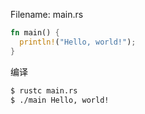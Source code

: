 Filename: main.rs

```Rust
fn main() {
  println!("Hello, world!"); 
}
```

编译

```bash
$ rustc main.rs
$ ./main Hello, world!
```

